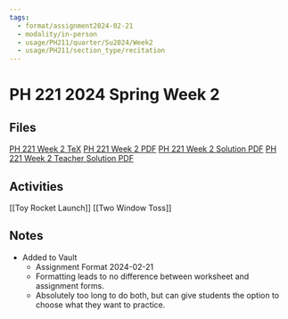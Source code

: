```yaml
---
tags:
  - format/assignment2024-02-21
  - modality/in-person
  - usage/PH211/quarter/Su2024/Week2
  - usage/PH211/section_type/recitation
---
```

# PH 221 2024 Spring Week 2
## Files
[PH 221 Week 2 TeX](211_Summer/Recitation/Week_2/PH_221_Week_2.tex)
[PH 221 Week 2 PDF](211_Summer/Recitation/Week_2/PH_221_Week_2.pdf)
[PH 221 Week 2 Solution PDF](211_Summer/Recitation/Week_2/PH_221_Week_2-Solution.pdf)
[PH 221 Week 2 Teacher Solution PDF](211_Summer/Recitation/Week_2/PH_221_Week_2-Teacher_Solution.pdf)
## Activities
[[Toy Rocket Launch]]
[[Two Window Toss]]
## Notes
* Added to Vault
	* Assignment Format 2024-02-21
	* Formatting leads to no difference between worksheet and assignment forms.
	* Absolutely too long to do both, but can give students the option to choose what they want to practice.